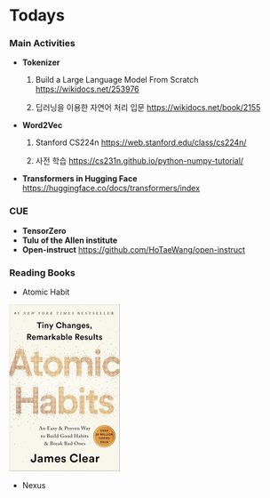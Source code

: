 # Todays



### Main Activities

* **Tokenizer**
  
  1) Build a Large Language Model From Scratch
      https://wikidocs.net/253976
  
  2) 딥러닝을 이용한 자연어 처리 입문
      https://wikidocs.net/book/2155


  	
* **Word2Vec**

  1) Stanford  CS224n
      https://web.stanford.edu/class/cs224n/ 

  2) 사전 학습
      https://cs231n.github.io/python-numpy-tutorial/        

  

* **Transformers in Hugging Face**
    https://huggingface.co/docs/transformers/index

    


### CUE

- **TensorZero**
- **Tulu of the Allen institute** 
- **Open-instruct**
  https://github.com/HoTaeWang/open-instruct



### Reading Books

*  Atomic Habit

  ![Atomic Habit](./img/atomic_habits.jpg)

* Nexus

